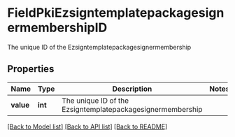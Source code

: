 # FieldPkiEzsigntemplatepackagesignermembershipID

The unique ID of the Ezsigntemplatepackagesignermembership

## Properties
Name | Type | Description | Notes
------------ | ------------- | ------------- | -------------
**value** | **int** | The unique ID of the Ezsigntemplatepackagesignermembership | 

[[Back to Model list]](../README.md#documentation-for-models) [[Back to API list]](../README.md#documentation-for-api-endpoints) [[Back to README]](../README.md)


